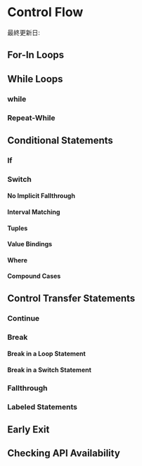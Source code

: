 # Control Flow

最終更新日:

## For-In Loops

## While Loops

### while

### Repeat-While

## Conditional Statements

### If

### Switch

#### No Implicit Fallthrough

#### Interval Matching

#### Tuples

#### Value Bindings

#### Where

#### Compound Cases

## Control Transfer Statements

### Continue

### Break

#### Break in a Loop Statement

#### Break in a Switch Statement

### Fallthrough

### Labeled Statements

## Early Exit

## Checking API Availability
